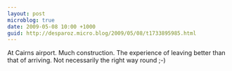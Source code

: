 ```yaml
---
layout: post
microblog: true
date: 2009-05-08 10:00 +1000
guid: http://desparoz.micro.blog/2009/05/08/t1733895985.html
---
```

At Cairns airport.  Much construction. The experience of leaving better than that of arriving.  Not necessarily the right way round ;-)
